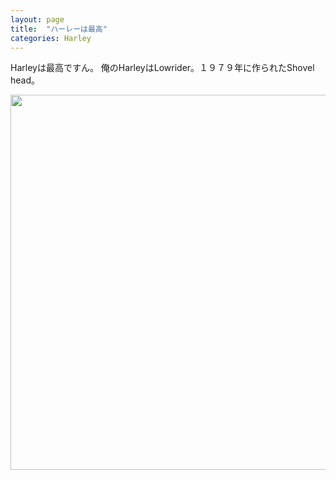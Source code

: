 ```yaml
---
layout: page
title:  "ハーレーは最高"
categories: Harley
---
```


Harleyは最高ですん。
俺のHarleyはLowrider。１９７９年に作られたShovel head。

<img src="https://user-images.githubusercontent.com/45160975/196135120-ee3c5c7c-f9f6-4f93-a361-ff38b62090a0.JPEG" width="600">
